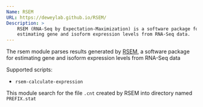 ```yaml
---
Name: RSEM
URL: https://deweylab.github.io/RSEM/
Description: >
    RSEM (RNA-Seq by Expectation-Maximization) is a software package for
    estimating gene and isoform expression levels from RNA-Seq data.
---
```


The rsem module parses results generated by
[RSEM](https://deweylab.github.io/RSEM/),
a software package for estimating gene and isoform expression levels
from RNA-Seq data

Supported scripts:

* `rsem-calculate-expression`

This module search for the file `.cnt` created by RSEM into directory named `PREFIX.stat`



